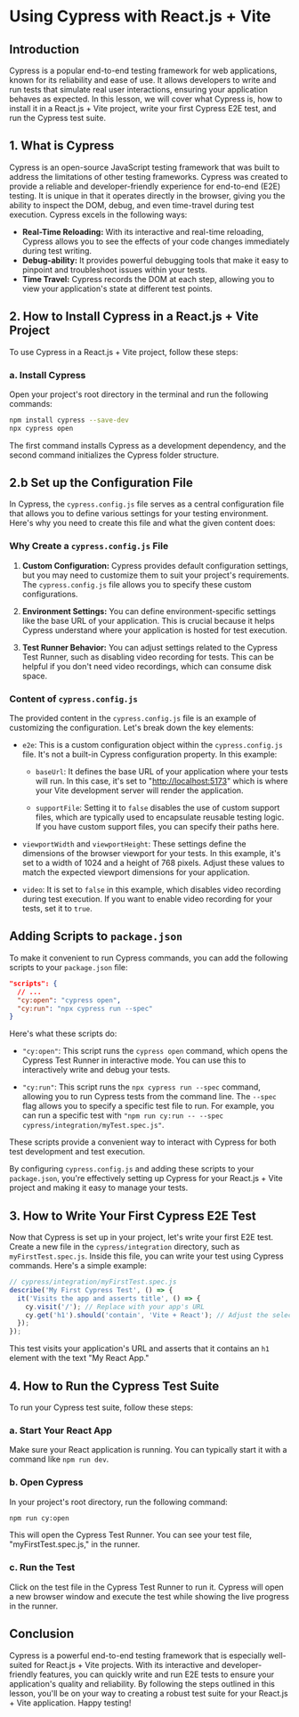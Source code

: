 # Using Cypress with React.js + Vite

## Introduction

Cypress is a popular end-to-end testing framework for web applications, known for its reliability and ease of use. It allows developers to write and run tests that simulate real user interactions, ensuring your application behaves as expected. In this lesson, we will cover what Cypress is, how to install it in a React.js + Vite project, write your first Cypress E2E test, and run the Cypress test suite.

## 1. What is Cypress

Cypress is an open-source JavaScript testing framework that was built to address the limitations of other testing frameworks. Cypress was created to provide a reliable and developer-friendly experience for end-to-end (E2E) testing. It is unique in that it operates directly in the browser, giving you the ability to inspect the DOM, debug, and even time-travel during test execution. Cypress excels in the following ways:

- **Real-Time Reloading:** With its interactive and real-time reloading, Cypress allows you to see the effects of your code changes immediately during test writing.
- **Debug-ability:** It provides powerful debugging tools that make it easy to pinpoint and troubleshoot issues within your tests.
- **Time Travel:** Cypress records the DOM at each step, allowing you to view your application's state at different test points.

## 2. How to Install Cypress in a React.js + Vite Project

To use Cypress in a React.js + Vite project, follow these steps:

### a. Install Cypress

Open your project's root directory in the terminal and run the following commands:

```bash
npm install cypress --save-dev
npx cypress open
```

The first command installs Cypress as a development dependency, and the second command initializes the Cypress folder structure.

## 2.b Set up the Configuration File

In Cypress, the `cypress.config.js` file serves as a central configuration file that allows you to define various settings for your testing environment. Here's why you need to create this file and what the given content does:

### Why Create a `cypress.config.js` File

1. **Custom Configuration:** Cypress provides default configuration settings, but you may need to customize them to suit your project's requirements. The `cypress.config.js` file allows you to specify these custom configurations.

2. **Environment Settings:** You can define environment-specific settings like the base URL of your application. This is crucial because it helps Cypress understand where your application is hosted for test execution.

3. **Test Runner Behavior:** You can adjust settings related to the Cypress Test Runner, such as disabling video recording for tests. This can be helpful if you don't need video recordings, which can consume disk space.

### Content of `cypress.config.js`

The provided content in the `cypress.config.js` file is an example of customizing the configuration. Let's break down the key elements:

- `e2e`: This is a custom configuration object within the `cypress.config.js` file. It's not a built-in Cypress configuration property. In this example:
  - `baseUrl`: It defines the base URL of your application where your tests will run. In this case, it's set to "[http://localhost:5173](http://localhost:5173)" which is where your Vite development server will render the application.

  - `supportFile`: Setting it to `false` disables the use of custom support files, which are typically used to encapsulate reusable testing logic. If you have custom support files, you can specify their paths here.

- `viewportWidth` and `viewportHeight`: These settings define the dimensions of the browser viewport for your tests. In this example, it's set to a width of 1024 and a height of 768 pixels. Adjust these values to match the expected viewport dimensions for your application.

- `video`: It is set to `false` in this example, which disables video recording during test execution. If you want to enable video recording for your tests, set it to `true`.

## Adding Scripts to `package.json`

To make it convenient to run Cypress commands, you can add the following scripts to your `package.json` file:

```json
"scripts": {
  // ...
  "cy:open": "cypress open",
  "cy:run": "npx cypress run --spec"
}
```

Here's what these scripts do:

- `"cy:open"`: This script runs the `cypress open` command, which opens the Cypress Test Runner in interactive mode. You can use this to interactively write and debug your tests.

- `"cy:run"`: This script runs the `npx cypress run --spec` command, allowing you to run Cypress tests from the command line. The `--spec` flag allows you to specify a specific test file to run. For example, you can run a specific test with `"npm run cy:run -- --spec cypress/integration/myTest.spec.js"`.

These scripts provide a convenient way to interact with Cypress for both test development and test execution.

By configuring `cypress.config.js` and adding these scripts to your `package.json`, you're effectively setting up Cypress for your React.js + Vite project and making it easy to manage your tests.

## 3. How to Write Your First Cypress E2E Test

Now that Cypress is set up in your project, let's write your first E2E test. Create a new file in the `cypress/integration` directory, such as `myFirstTest.spec.js`. Inside this file, you can write your test using Cypress commands. Here's a simple example:

```javascript
// cypress/integration/myFirstTest.spec.js
describe('My First Cypress Test', () => {
  it('Visits the app and asserts title', () => {
    cy.visit('/'); // Replace with your app's URL
    cy.get('h1').should('contain', 'Vite + React'); // Adjust the selector and text as needed
  });
});
```

This test visits your application's URL and asserts that it contains an `h1` element with the text "My React App."

## 4. How to Run the Cypress Test Suite

To run your Cypress test suite, follow these steps:

### a. Start Your React App

Make sure your React application is running. You can typically start it with a command like `npm run dev`.

### b. Open Cypress

In your project's root directory, run the following command:

```bash
npm run cy:open
```

This will open the Cypress Test Runner. You can see your test file, "myFirstTest.spec.js," in the runner.

### c. Run the Test

Click on the test file in the Cypress Test Runner to run it. Cypress will open a new browser window and execute the test while showing the live progress in the runner.

## Conclusion

Cypress is a powerful end-to-end testing framework that is especially well-suited for React.js + Vite projects. With its interactive and developer-friendly features, you can quickly write and run E2E tests to ensure your application's quality and reliability. By following the steps outlined in this lesson, you'll be on your way to creating a robust test suite for your React.js + Vite application. Happy testing!
